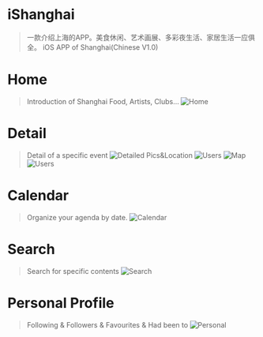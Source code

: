 # iShanghai
> 一款介绍上海的APP。美食休闲、艺术画展、多彩夜生活、家居生活一应俱全。
> iOS APP of Shanghai(Chinese V1.0)


# Home
> Introduction of Shanghai Food, Artists, Clubs...
> ![Home](/Screenshots/Home.png)


# Detail
> Detail of a specific event
> ![Detailed Pics&Location](/Screenshots/Detail_1.png)
> ![Users](/Screenshots/Detail_2.png)
> ![Map](/Screenshots/Detail_3.png)
> ![Users](/Screenshots/Detail_4.png)


# Calendar
> Organize your agenda by date.
> ![Calendar](/Screenshots/Calendar.png)


# Search
> Search for specific contents
> ![Search](/Screenshots/Search.png)


# Personal Profile
> Following & Followers & Favourites & Had been to
> ![Personal](/Screenshots/Search.png)

